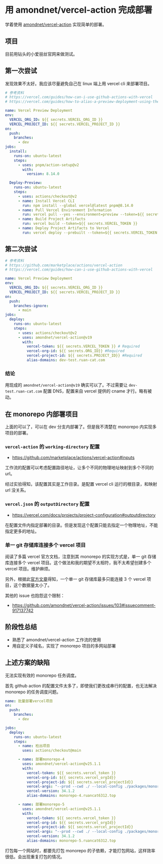 # 用 amondnet/vercel-action 完成部署

学着使用 [amondnet/vercel-action](https://github.com/marketplace/actions/vercel-action) 实现简单的部署。

## 项目

目前用钻头的小爱丽丝官网来做测试。

## 第一次尝试

发现效果不太好。我应该尽量避免自己在 linux 端上用 vercel cli 来部署项目。

```yaml
# 参考资料
# https://vercel.com/guides/how-can-i-use-github-actions-with-vercel
# https://vercel.com/guides/how-to-alias-a-preview-deployment-using-the-cli

name: Vercel Preview Deployment
env:
  VERCEL_ORG_ID: ${{ secrets.VERCEL_ORG_ID }}
  VERCEL_PROJECT_ID: ${{ secrets.VERCEL_PROJECT_ID }}
on:
  push:
    branches:
      - dev
jobs:
  install:
    runs-on: ubuntu-latest
    steps:
      - uses: pnpm/action-setup@v2
        with:
          version: 8.14.0

  Deploy-Preview:
    runs-on: ubuntu-latest
    steps:
      - uses: actions/checkout@v2
      - name: Install Vercel CLI
        run: npm install --global vercel@latest pnpm@8.14.0
      - name: Pull Vercel Environment Information
        run: vercel pull --yes --environment=preview --token=${{ secrets.VERCEL_TOKEN }}
      - name: Build Project Artifacts
        run: vercel build --token=${{ secrets.VERCEL_TOKEN }}
      - name: Deploy Project Artifacts to Vercel
        run: vercel deploy --prebuilt --token=${{ secrets.VERCEL_TOKEN }} && vercel alias set dev-test ruan-cat.com
```

## 第二次尝试

```yaml
# 参考资料
# https://github.com/marketplace/actions/vercel-action
# https://vercel.com/guides/how-can-i-use-github-actions-with-vercel

name: Vercel Preview Deployment
env:
  VERCEL_ORG_ID: ${{ secrets.VERCEL_ORG_ID }}
  VERCEL_PROJECT_ID: ${{ secrets.VERCEL_PROJECT_ID }}
on:
  push:
    branches-ignore:
      - main
jobs:
  deploy:
    runs-on: ubuntu-latest
    steps:
      - uses: actions/checkout@v2
      - uses: amondnet/vercel-action@v19
        with:
          vercel-token: ${{ secrets.VERCEL_TOKEN }} # Required
          vercel-org-id: ${{ secrets.ORG_ID}} #Required
          vercel-project-id: ${{ secrets.PROJECT_ID}} #Required
          alias-domains: dev-test.ruan-cat.com
```

### 结论

用现成的 `amondnet/vercel-action@v19` 确实可以了。不过需要让 `dev-test.ruan-cat.com` 配置 DNS，配置来自 vercel 提供的 cname 才行。略有被动。

## 在 monorepo 内部署项目

上面的可以了，可以在 dev 分支内部署了。但是我不清楚在 monorepo 内实现多项目的部署。

### `vercel-action` 的 `working-directory` 配置

- https://github.com/marketplace/actions/vercel-action#inputs

工作流的配置可以考虑配置路径地址，让多个不同的物理地址映射到多个不同的 url。

经过实验得知，该配置其实是工作目录。是配置 vercel cli 运行的根目录，和映射 url 没关系。

### `vercel.json` 的 `outputDirectory` 配置

- https://vercel.com/docs/projects/project-configuration#outputdirectory

在配置文件内指定部署的目录。但是发现这个配置只能去指定一个物理地址，不能指定更多的地址。

### 单一 git 存储库连接多个 vercel 项目

阅读了多篇 vercel 官方文档，注意到其 monorepo 的实现方式是，单一 git 存储库连接多个 vercel 项目。这个做法和我的期望不太相符，我不太希望创建多个 vercel 项目。维护麻烦。

另外，根据此[官方文章](https://vercel.com/docs/limits/overview#general-limits)得知，一个单一 git 存储库最多只能连接 3 个 vercel 项目，这个数据量太小了。

其他的 issue 也抱怨这个限制：

- https://github.com/amondnet/vercel-action/issues/103#issuecomment-917137742

## 阶段性总结

- 熟悉了 amondnet/vercel-action 工作流的使用
- 用自定义子域名，实现了 monorepo 项目的多网站部署

## 上述方案的缺陷

无法实现有效的 monorepo 任务调度。

首先 github action 的配置文件太多了，即使我们更改成串行的配置，也无法解决 monorepo 的任务调度问题。

```yaml
name: 批量部署vercel项目
on:
  push:
    branches:
      - dev

jobs:
  deploy:
    runs-on: ubuntu-latest
    steps:
      - name: 检出项目
        uses: actions/checkout@main

      - name: 部署monorepo-4
        uses: amondnet/vercel-action@v25.1.1
        with:
          vercel-token: ${{ secrets.vercel_token }}
          vercel-org-id: ${{ secrets.vercel_orgId}}
          vercel-project-id: ${{ secrets.vercel_projectId}}
          vercel-args: "--prod --cwd ./ --local-config ./packages/monorepo-4/vercel.json"
          vercel-version: 34.1.2
          alias-domains: monorepo-4.ruancat6312.top

      - name: 部署monorepo-5
        uses: amondnet/vercel-action@v25.1.1
        with:
          vercel-token: ${{ secrets.vercel_token }}
          vercel-org-id: ${{ secrets.vercel_orgId}}
          vercel-project-id: ${{ secrets.vercel_projectId}}
          vercel-args: "--prod --cwd ./ --local-config ./packages/monorepo-5/vercel.json"
          vercel-version: 34.1.2
          alias-domains: monorepo-5.ruancat6312.top
```

打包每一个网站时，都要先打包 monorepo 的子依赖，才能打包网站，这样效率很低。会出现重复打包的情况。
